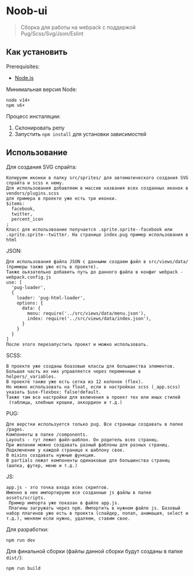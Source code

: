 # Noob-ui

> Сборка для работы на webpack c поддержой Pug/Scss/Svg/Json/Eslint

## Как установить

Prerequisites:
* [Node.js](http://nodejs.org/)

Минимальная версия Node:
```
node v14+
npm v6+
```

Процесс инсталяции:

1. Склонировать репу
2. Запустить ```npm install``` для установки зависимостей

## Использование

Для создания SVG спрайта:
```
Копируем иконки в папку src/sprites/ для автоматического создания SVG спрайта и scss к нему.
Для использования добавляем в массив названия всех созданных иконок в vendors/plugins.scss
для примера в проекте уже есть три иконки.
$items:
  facebook,
  twitter,
  percent_icon
;
Класс для использвоание получается .sprite.sprite--facebook или .sprite.sprite--twitter. На странице index.pug пример использования в html
```

JSON:
```
Для использования файла JSON с данными создаем файл в src/views/data/ (примеры также уже есть в проекте). 
Также оьязательно добавить путь до данного файла в конфиг webpack - webpack.config.js
use: [
  'pug-loader',
  {
    loader: 'pug-html-loader',
    options: {
      data: {
        menu: require('../src/views/data/menu.json'),
        index: require('../src/views/data/index.json'),
      }
    }
  }
]
После этого перезапустить проект и можно использовать.
```

SCSS:
```
В проекте уже созданы боазовые классы для большинства элементов. 
Большая часть их них управляется через переменные в helpers/_variables. 
В проектe также уже есть сетка из 12 колонок (flex). 
Но можно использовать на float, если в настройках scss (_app.scss)
указать $use-flexbox: false!default.
Также там все настройки для включения в проект тех или иных стилей
 (таблицы, хлебные крошки, аккордион и т.д.)
```

PUG:
```
Для верстки используется только pug. Все страницы создавать в папке /pages.
Компоненты в папке /components.
Layouts - тут лежит файл-шаблон. Он родитель всех страниц. 
При желании можно создавать разный фаблоны для разных страниц. 
Подключение у каждой странице к шаблону свое.
В mixins создавать нужные функции.
В partials лежат компоненты одинаковые для большинства страниц 
(шапка, футер, меню и т.д.)
```

JS:
```
app.js - это точка входа всех скриптов. 
Именно в нее импортируем все созданные js файлы в папке assets/scripts.
 Пример импорта уже показан в файле app.js.
 Плагины загружать через npm. Импортить в нужном файле js. Базовый набор плагинов уже есть в проекта (слайдер, попап, анимация, select и т.д.), меняем если нужно, удаляем, ставим свое.
```

Для разработки:
```
npm run dev
```

Для финальной сборки (файлы данной сборки будут созданы в папке ```dist/```): 
```
npm run build
```

